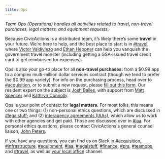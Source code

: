 ```yaml
---
title: Ops
---
```


_Team Ops (Operations) handles all activities related to travel, non-travel purchases, legal matters, and equipment requests._

Because CivicActions is a distributed team, it’s likely there’s some **travel** in your future. We’re here to help, and the best place to start is in [#travel](https://civicactions.slack.com/messages/travel), where [Victor Valdiviezo](https://civicactions.slack.com/messages/@vv) and [Ethan Heppner](https://civicactions.slack.com/messages/@eth) can help you vanquish the government travel monster (including getting a GSA-issued travel credit card to get reimbursed for expenses).

Ops is also your go-to place for all **non-travel purchases:** from a $0.99 app to a complex multi-million dollar services contract (though we tend to prefer the $0.99 app variety). For info on the purchasing process, head over to [#acquisition](https://civicactions.slack.com/messages/acquisition), or to submit a new request, please [fill out this form](https://cap.CivicActions.com). Our resident expert on the subject is [Josh Bailes](https://civicactions.slack.com/messages/@bailes), with support from [Matt Spencer](https://civicactions.slack.com/messages/@mattspencer) and [Kathryn Connolly](https://civicactions.slack.com/messages/@kathryn).

Ops is your point of contact for **legal matters.** For most folks, this means one or two things: (1) non-personal ethics questions, which are discussed in [#legalstuff](https://civicactions.slack.com/messages/legalstuff); and (2) [interagency agreements (IAAs)](https://pages.CivicActions.com/iaa-forms/primer.html), which allow us to work with other agencies and get paid. Those are discussed over in [#iaa](https://civicactions.slack.com/messages/iaa). For personal ethics questions, please contact CivicActions's general counsel liaison, [John Peters](mailto:john.peters@gsa.gov).

If you have any questions, you can find us on Slack in [#acquisition](https://civicactions.slack.com/messages/acquisition), [#infrastructure](https://civicactions.slack.com/messages/infrastructure), [#equipment](https://civicactions.slack.com/messages/equipment), [#iaa](https://civicactions.slack.com/messages/iaa), [#legalstuff](https://civicactions.slack.com/messages/legalstuff), [#finance](https://civicactions.slack.com/messages/finance), [#pra](https://civicactions.slack.com/messages/pra), [#teamops](https://civicactions.slack.com/messages/teamops), and [#travel](https://civicactions.slack.com/messages/travel), as well as [your local office](/offices) channel.
